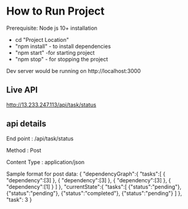 # How to Run Project
 Prerequisite: Node js 10+ installation
 - cd "Project Location"
 - "npm install" - to install dependencies
 - "npm start" -for starting project
 - "npm stop" - for stopping the project
 
Dev server would be running on http://localhost:3000 
## Live API

  http://13.233.247.113/api/task/status

## api details

  End point : /api/task/status

  Method    : Post

  Content Type : application/json


Sample format for post data: {
	"dependencyGraph":{
	"tasks":[
			{ "dependency":[3] }, 
			{ "dependency":[3] }, 
			{ "dependency":[3] }, 
			{ "dependency":[1] }
		]
	},
"currentState":{
"tasks":[
		{"status":"pending"},
		{"status":"pending"},
		{"status":"completed"},
		{"status":"pending"}
		]
},
"task": 3
}
